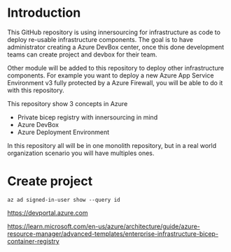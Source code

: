 # Introduction

This GitHub repository is using innersourcing for infrastructure as code to deploy re-usable infrastructure components.  The goal is to have administrator creating a Azure DevBox center, once this done development teams can create project and devbox for their team.

Other module will be added to this repository to deploy other infrastructure components.  For example you want to deploy a new Azure App Service Environment v3 fully protected by a Azure Firewall, you will be able to do it with this repository.

This repository show 3 concepts in Azure

- Private bicep registry with innersourcing in mind
- Azure DevBox
- Azure Deployment Environment

In this repository all will be in one monolith repository, but in a real world organization scenario you will have multiples ones.

# Create project

``
az ad signed-in-user show --query id
``

https://devportal.azure.com

https://learn.microsoft.com/en-us/azure/architecture/guide/azure-resource-manager/advanced-templates/enterprise-infrastructure-bicep-container-registry